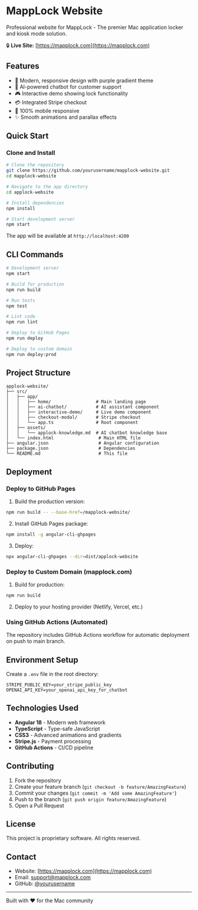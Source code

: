 # MappLock Website

Professional website for MappLock - The premier Mac application locker and kiosk mode solution.

🔒 **Live Site:** [https://mapplock.com](https://mapplock.com)

## Features

- 🎨 Modern, responsive design with purple gradient theme
- 💬 AI-powered chatbot for customer support
- 🎮 Interactive demo showing lock functionality
- 💳 Integrated Stripe checkout
- 📱 100% mobile responsive
- ✨ Smooth animations and parallax effects

## Quick Start

### Clone and Install

```bash
# Clone the repository
git clone https://github.com/yourusername/mapplock-website.git
cd mapplock-website

# Navigate to the app directory
cd applock-website

# Install dependencies
npm install

# Start development server
npm start
```

The app will be available at `http://localhost:4200`

## CLI Commands

```bash
# Development server
npm start

# Build for production
npm run build

# Run tests
npm test

# Lint code
npm run lint

# Deploy to GitHub Pages
npm run deploy

# Deploy to custom domain
npm run deploy:prod
```

## Project Structure

```
applock-website/
├── src/
│   ├── app/
│   │   ├── home/                 # Main landing page
│   │   ├── ai-chatbot/           # AI assistant component
│   │   ├── interactive-demo/     # Live demo component
│   │   ├── checkout-modal/       # Stripe checkout
│   │   └── app.ts                # Root component
│   ├── assets/
│   │   └── applock-knowledge.md  # AI chatbot knowledge base
│   └── index.html                 # Main HTML file
├── angular.json                   # Angular configuration
├── package.json                   # Dependencies
└── README.md                      # This file
```

## Deployment

### Deploy to GitHub Pages

1. Build the production version:
```bash
npm run build -- --base-href=/mapplock-website/
```

2. Install GitHub Pages package:
```bash
npm install -g angular-cli-ghpages
```

3. Deploy:
```bash
npx angular-cli-ghpages --dir=dist/applock-website
```

### Deploy to Custom Domain (mapplock.com)

1. Build for production:
```bash
npm run build
```

2. Deploy to your hosting provider (Netlify, Vercel, etc.)

### Using GitHub Actions (Automated)

The repository includes GitHub Actions workflow for automatic deployment on push to main branch.

## Environment Setup

Create a `.env` file in the root directory:

```env
STRIPE_PUBLIC_KEY=your_stripe_public_key
OPENAI_API_KEY=your_openai_api_key_for_chatbot
```

## Technologies Used

- **Angular 18** - Modern web framework
- **TypeScript** - Type-safe JavaScript
- **CSS3** - Advanced animations and gradients
- **Stripe.js** - Payment processing
- **GitHub Actions** - CI/CD pipeline

## Contributing

1. Fork the repository
2. Create your feature branch (`git checkout -b feature/AmazingFeature`)
3. Commit your changes (`git commit -m 'Add some AmazingFeature'`)
4. Push to the branch (`git push origin feature/AmazingFeature`)
5. Open a Pull Request

## License

This project is proprietary software. All rights reserved.

## Contact

- Website: [https://mapplock.com](https://mapplock.com)
- Email: support@mapplock.com
- GitHub: [@yourusername](https://github.com/yourusername)

---

Built with ❤️ for the Mac community